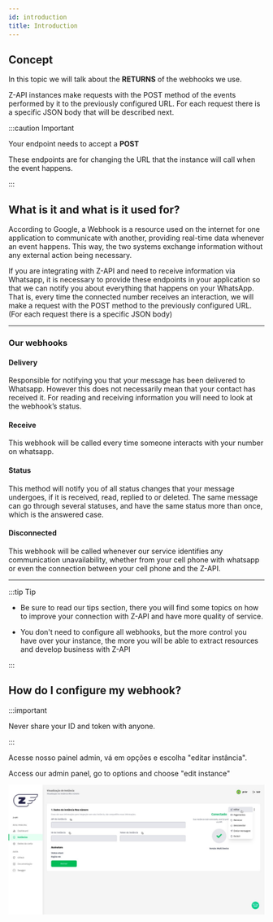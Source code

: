 ```yaml
---
id: introduction
title: Introduction 
---
```


## Concept

In this topic we will talk about the **RETURNS** of the webhooks we use.

Z-API instances make requests with the POST method of the events performed by it to the previously configured URL. For each request there is a specific JSON body that will be described next.

:::caution Important

Your endpoint needs to accept a **POST**

These endpoints are for changing the URL that the instance will call when the event happens.

:::

## What is it and what is it used for?

According to Google, a Webhook is a resource used on the internet for one application to communicate with another, providing real-time data whenever an event happens. This way, the two systems exchange information without any external action being necessary.

If you are integrating with Z-API and need to receive information via Whatsapp, it is necessary to provide these endpoints in your application so that we can notify you about everything that happens on your WhatsApp. That is, every time the connected number receives an interaction, we will make a request with the POST method to the previously configured URL. (For each request there is a specific JSON body)

---

### Our webhooks

#### Delivery 

Responsible for notifying you that your message has been delivered to Whatsapp. However this does not necessarily mean that your contact has received it. For reading and receiving information you will need to look at the webhook’s status.

#### Receive

This webhook will be called every time someone interacts with your number on whatsapp.

#### Status

This method will notify you of all status changes that your message undergoes, if it is received, read, replied to or deleted. The same message can go through several statuses, and have the same status more than once, which is the answered case.

#### Disconnected

This webhook will be called whenever our service identifies any communication unavailability, whether from your cell phone with whatsapp or even the connection between your cell phone and the Z-API.


---

:::tip Tip

- Be sure to read our tips section, there you will find some topics on how to improve your connection with Z-API and have more quality of service.

- You don't need to configure all webhooks, but the more control you have over your instance, the more you will be able to extract resources and develop business with Z-API

:::

## How do I configure my webhook?

:::important

Never share your ID and token with anyone.

:::

Acesse nosso painel admin, vá em opções e escolha "editar instância".

Access our admin panel, go to options and choose "edit instance"

![img](../../../../../img/EditInstance.jpeg)
